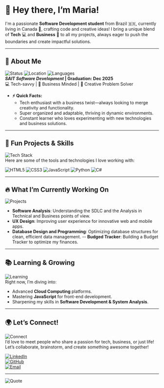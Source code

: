 
# 👋 Hey there, I’m Maria!

I'm a passionate **Software Development student** from Brazil 🇧🇷, currently living in Canada 🍁, crafting code and creative ideas! I bring a unique blend of **Tech** 💻 and **Business** 💼 to all my projects, always eager to push the boundaries and create impactful solutions.

---

## 🚀 About Me

![Status](https://img.shields.io/badge/Status-Student-blue?style=flat-square) ![Location](https://img.shields.io/badge/Location-Canada%20%F0%9F%8D%81-brightgreen?style=flat-square) ![Languages](https://img.shields.io/badge/Languages-Portuguese%2FEnglish%2FSpanish-orange?style=flat-square)  
**_SAIT Software Development_ | Graduation: Dec 2025**  
💻 Tech-savvy | 💼 Business Minded | 🎨 Creative Problem Solver

- **⚡ Quick Facts:**
  - Tech enthusiast with a business twist—always looking to merge creativity and functionality.
  - Super organized and adaptable, thriving in dynamic environments.
  - Constant learner who loves experimenting with new technologies and business solutions.

---

## 🌟 Fun Projects & Skills

![Tech Stack](https://img.shields.io/badge/-My%20Tech%20Stack%20🛠️-informational?style=for-the-badge)  
Here are some of the tools and technologies I love working with:

![HTML5](https://img.shields.io/badge/-HTML5-E34F26?style=flat-square&logo=html5&logoColor=white)
![CSS3](https://img.shields.io/badge/-CSS3-1572B6?style=flat-square&logo=css3&logoColor=white)
![JavaScript](https://img.shields.io/badge/-JavaScript-F7DF1E?style=flat-square&logo=javascript&logoColor=black)
![Python](https://img.shields.io/badge/-Python-3776AB?style=flat-square&logo=python&logoColor=white)
![C#](https://img.shields.io/badge/-C%23-239120?style=flat-square&logo=c-sharp&logoColor=white)


---

## 🔥 What I’m Currently Working On

![Projects](https://img.shields.io/badge/-Active%20Projects-red?style=for-the-badge)  
- **Software Analysis**: Understanding the SDLC and the Analysis in Technical and Business points of view.
- **UX Design**: Improving user experience for innovative web and mobile apps.
- **Database Design and Programming**: Optimizing database structures for clean, efficient data management.
-- **Budged Tracker**: Building a Budget Tracker to optimize my finances.

---

## 📚 Learning & Growing

![Learning](https://img.shields.io/badge/-Learning-blue?style=for-the-badge)  
Right now, I’m diving into:

- Advanced **Cloud Computing** platforms.
- Mastering **JavaScript** for front-end development.
- Sharpening my skills in **Software Development & System Analysis**.

---

## 🌍 Let’s Connect!

![Connect](https://img.shields.io/badge/-Let’s%20Connect!-lightblue?style=for-the-badge)  
I’d love to meet people who share a passion for tech, business, or just life! Let’s collaborate, brainstorm, and create something awesome together!

[![LinkedIn](https://img.shields.io/badge/-LinkedIn-0077B5?style=flat-square&logo=linkedin&logoColor=white)](https://www.linkedin.com/in/maria-eduarda-cintra-xavier)  
[![GitHub](https://img.shields.io/badge/-GitHub-181717?style=flat-square&logo=github)](https://github.com/mariacxavier)  
[![Email](https://img.shields.io/badge/-Email-%23D14836?style=flat-square&logo=gmail&logoColor=white)](mailto:dudacintraxwork@gmail.com)

---

![Quote](https://img.shields.io/badge/Quote-%22Creativity%20is%20intelligence%20having%20fun%22-yellow?style=flat-square)

